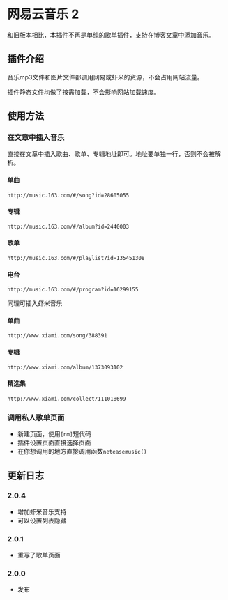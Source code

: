 # 网易云音乐 2
和旧版本相比，本插件不再是单纯的歌单插件，支持在博客文章中添加音乐。

## 插件介绍

音乐mp3文件和图片文件都调用网易或虾米的资源，不会占用网站流量。

插件静态文件均做了按需加载，不会影响网站加载速度。

## 使用方法

### 在文章中插入音乐

直接在文章中插入歌曲、歌单、专辑地址即可。地址要单独一行，否则不会被解析。

#### 单曲

```
http://music.163.com/#/song?id=28605055
```

#### 专辑
```
http://music.163.com/#/album?id=2440003
```
#### 歌单
```
http://music.163.com/#/playlist?id=135451308
```
#### 电台
```
http://music.163.com/#/program?id=16299155
```

同理可插入虾米音乐

#### 单曲

```
http://www.xiami.com/song/388391
```

#### 专辑
```
http://www.xiami.com/album/1373093102
```
#### 精选集
```
http://www.xiami.com/collect/111018699

```



### 调用私人歌单页面

+ 新建页面，使用`[nm]`短代码
+ 插件设置页面直接选择页面
+ 在你想调用的地方直接调用函数`neteasemusic()`

## 更新日志
### 2.0.4
+ 增加虾米音乐支持
+ 可以设置列表隐藏

### 2.0.1

+ 重写了歌单页面

### 2.0.0

+ 发布